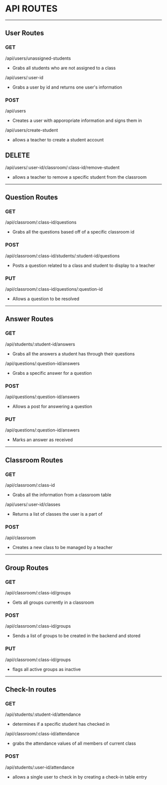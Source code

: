 # API ROUTES
----
## User Routes
### GET
/api/users/unassigned-students
- Grabs all students who are not assigned to a class

/api/users/:user-id
- Grabs a user by id and returns one user's information

### POST
/api/users
- Creates a user with apporopriate information and signs them in

/api/users/create-student
- allows a teacher to create a student account

## DELETE
/api/users/:user-id/classroom/:class-id/remove-student
- allows a teacher to remove a specific student from the classroom
----
## Question Routes
### GET
/api/classroom/:class-id/questions
- Grabs all the questions based off of a specific classroom id

### POST
/api/classroom/:class-id/students/:student-id/questions
- Posts a question related to a class and student to display to a teacher

### PUT
/api/classroom/:class-id/questions/:question-id
- Allows a question to be resolved

----
## Answer Routes
### GET
/api/students/:student-id/answers
- Grabs all the answers a student has through their questions

/api/questions/:question-id/answers
- Grabs a specific answer for a question

### POST
/api/questions/:question-id/answers
- Allows a post for answering a question

### PUT
/api/questions/:question-id/answers
- Marks an answer as received

----
## Classroom Routes
### GET
/api/classroom/:class-id
- Grabs all the information from a classroom table

/api/users/:user-id/classes
- Returns a list of classes the user is a part of

### POST
/api/classroom
- Creates a new class to be managed by a teacher

----
## Group Routes
### GET
/api/classroom/:class-id/groups
- Gets all groups currently in a classroom

### POST
/api/classroom/:class-id/groups
- Sends a list of groups to be created in the backend and stored

### PUT
/api/classroom/:class-id/groups
- flags all active groups as inactive

----
## Check-In routes
### GET
/api/students/:student-id/attendance
- determines if a specific student has checked in

/api/classroom/:class-id/attendance
- grabs the attendance values of all members of current class

### POST
/api/students/:user-id/attendance
- allows a single user to check in by creating a check-in table entry
